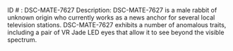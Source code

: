 ID # : DSC-MATE-7627
Description: DSC-MATE-7627 is a male rabbit of unknown origin who currently works as a news anchor for several local television stations. DSC-MATE-7627 exhibits a number of anomalous traits, including a pair of VR Jade LED eyes that allow it to see beyond the visible spectrum.